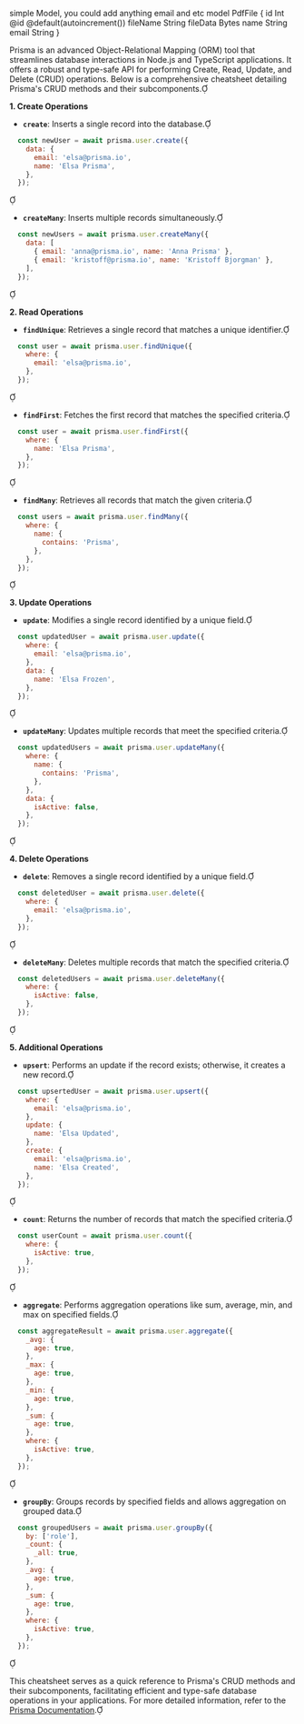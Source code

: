 simple Model, you could add anything email and etc
model PdfFile {
  id       Int    @id @default(autoincrement())
  fileName String
  fileData Bytes
  name String
  email String
}


Prisma is an advanced Object-Relational Mapping (ORM) tool that streamlines database interactions in Node.js and TypeScript applications. It offers a robust and type-safe API for performing Create, Read, Update, and Delete (CRUD) operations. Below is a comprehensive cheatsheet detailing Prisma's CRUD methods and their subcomponents.

**1. Create Operations**

- **`create`**: Inserts a single record into the database.

  
```javascript
  const newUser = await prisma.user.create({
    data: {
      email: 'elsa@prisma.io',
      name: 'Elsa Prisma',
    },
  });
  ```


- **`createMany`**: Inserts multiple records simultaneously.

  
```javascript
  const newUsers = await prisma.user.createMany({
    data: [
      { email: 'anna@prisma.io', name: 'Anna Prisma' },
      { email: 'kristoff@prisma.io', name: 'Kristoff Bjorgman' },
    ],
  });
  ```


**2. Read Operations**

- **`findUnique`**: Retrieves a single record that matches a unique identifier.

  
```javascript
  const user = await prisma.user.findUnique({
    where: {
      email: 'elsa@prisma.io',
    },
  });
  ```


- **`findFirst`**: Fetches the first record that matches the specified criteria.

  
```javascript
  const user = await prisma.user.findFirst({
    where: {
      name: 'Elsa Prisma',
    },
  });
  ```


- **`findMany`**: Retrieves all records that match the given criteria.

  
```javascript
  const users = await prisma.user.findMany({
    where: {
      name: {
        contains: 'Prisma',
      },
    },
  });
  ```


**3. Update Operations**

- **`update`**: Modifies a single record identified by a unique field.

  
```javascript
  const updatedUser = await prisma.user.update({
    where: {
      email: 'elsa@prisma.io',
    },
    data: {
      name: 'Elsa Frozen',
    },
  });
  ```


- **`updateMany`**: Updates multiple records that meet the specified criteria.

  
```javascript
  const updatedUsers = await prisma.user.updateMany({
    where: {
      name: {
        contains: 'Prisma',
      },
    },
    data: {
      isActive: false,
    },
  });
  ```


**4. Delete Operations**

- **`delete`**: Removes a single record identified by a unique field.

  
```javascript
  const deletedUser = await prisma.user.delete({
    where: {
      email: 'elsa@prisma.io',
    },
  });
  ```


- **`deleteMany`**: Deletes multiple records that match the specified criteria.

  
```javascript
  const deletedUsers = await prisma.user.deleteMany({
    where: {
      isActive: false,
    },
  });
  ```


**5. Additional Operations**

- **`upsert`**: Performs an update if the record exists; otherwise, it creates a new record.

  
```javascript
  const upsertedUser = await prisma.user.upsert({
    where: {
      email: 'elsa@prisma.io',
    },
    update: {
      name: 'Elsa Updated',
    },
    create: {
      email: 'elsa@prisma.io',
      name: 'Elsa Created',
    },
  });
  ```


- **`count`**: Returns the number of records that match the specified criteria.

  
```javascript
  const userCount = await prisma.user.count({
    where: {
      isActive: true,
    },
  });
  ```


- **`aggregate`**: Performs aggregation operations like sum, average, min, and max on specified fields.

  
```javascript
  const aggregateResult = await prisma.user.aggregate({
    _avg: {
      age: true,
    },
    _max: {
      age: true,
    },
    _min: {
      age: true,
    },
    _sum: {
      age: true,
    },
    where: {
      isActive: true,
    },
  });
  ```


- **`groupBy`**: Groups records by specified fields and allows aggregation on grouped data.

  
```javascript
  const groupedUsers = await prisma.user.groupBy({
    by: ['role'],
    _count: {
      _all: true,
    },
    _avg: {
      age: true,
    },
    _sum: {
      age: true,
    },
    where: {
      isActive: true,
    },
  });
  ```


This cheatsheet serves as a quick reference to Prisma's CRUD methods and their subcomponents, facilitating efficient and type-safe database operations in your applications. For more detailed information, refer to the [Prisma Documentation](https://www.prisma.io/docs/orm/prisma-client/queries/crud). 
